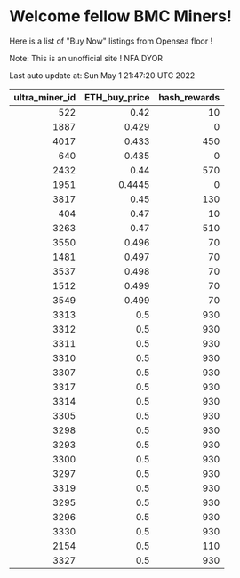 # Welcome fellow BMC Miners!
Here is a list of "Buy Now" listings from Opensea floor !

Note: This is an unofficial site ! NFA DYOR


Last auto update at: Sun May  1 21:47:20 UTC 2022


|   ultra_miner_id |   ETH_buy_price |   hash_rewards |
|-----------------:|----------------:|---------------:|
|              522 |          0.42   |             10 |
|             1887 |          0.429  |              0 |
|             4017 |          0.433  |            450 |
|              640 |          0.435  |              0 |
|             2432 |          0.44   |            570 |
|             1951 |          0.4445 |              0 |
|             3817 |          0.45   |            130 |
|              404 |          0.47   |             10 |
|             3263 |          0.47   |            510 |
|             3550 |          0.496  |             70 |
|             1481 |          0.497  |             70 |
|             3537 |          0.498  |             70 |
|             1512 |          0.499  |             70 |
|             3549 |          0.499  |             70 |
|             3313 |          0.5    |            930 |
|             3312 |          0.5    |            930 |
|             3311 |          0.5    |            930 |
|             3310 |          0.5    |            930 |
|             3307 |          0.5    |            930 |
|             3317 |          0.5    |            930 |
|             3314 |          0.5    |            930 |
|             3305 |          0.5    |            930 |
|             3298 |          0.5    |            930 |
|             3293 |          0.5    |            930 |
|             3300 |          0.5    |            930 |
|             3297 |          0.5    |            930 |
|             3319 |          0.5    |            930 |
|             3295 |          0.5    |            930 |
|             3296 |          0.5    |            930 |
|             3330 |          0.5    |            930 |
|             2154 |          0.5    |            110 |
|             3327 |          0.5    |            930 |